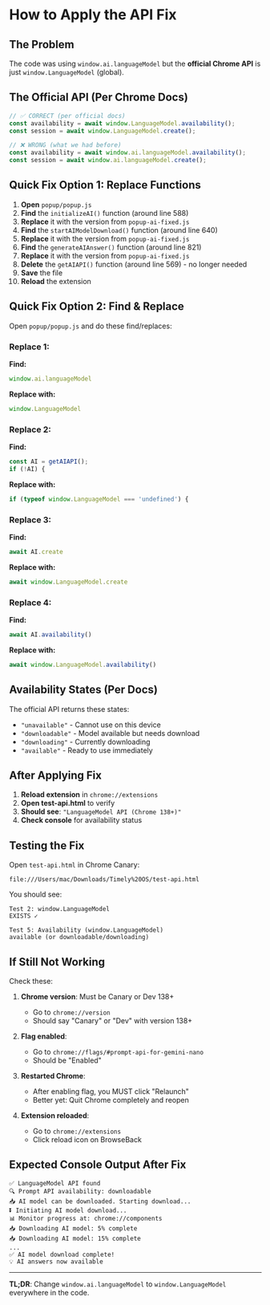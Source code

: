 # How to Apply the API Fix

## The Problem

The code was using `window.ai.languageModel` but the **official Chrome API** is just `window.LanguageModel` (global).

## The Official API (Per Chrome Docs)

```javascript
// ✅ CORRECT (per official docs)
const availability = await window.LanguageModel.availability();
const session = await window.LanguageModel.create();

// ❌ WRONG (what we had before)
const availability = await window.ai.languageModel.availability();
const session = await window.ai.languageModel.create();
```

## Quick Fix Option 1: Replace Functions

1. **Open** `popup/popup.js`
2. **Find** the `initializeAI()` function (around line 588)
3. **Replace** it with the version from `popup-ai-fixed.js`
4. **Find** the `startAIModelDownload()` function (around line 640)
5. **Replace** it with the version from `popup-ai-fixed.js`
6. **Find** the `generateAIAnswer()` function (around line 821)
7. **Replace** it with the version from `popup-ai-fixed.js`
8. **Delete** the `getAIAPI()` function (around line 569) - no longer needed
9. **Save** the file
10. **Reload** the extension

## Quick Fix Option 2: Find & Replace

Open `popup/popup.js` and do these find/replaces:

### Replace 1:
**Find:**
```javascript
window.ai.languageModel
```

**Replace with:**
```javascript
window.LanguageModel
```

### Replace 2:
**Find:**
```javascript
const AI = getAIAPI();
if (!AI) {
```

**Replace with:**
```javascript
if (typeof window.LanguageModel === 'undefined') {
```

### Replace 3:
**Find:**
```javascript
await AI.create
```

**Replace with:**
```javascript
await window.LanguageModel.create
```

### Replace 4:
**Find:**
```javascript
await AI.availability()
```

**Replace with:**
```javascript
await window.LanguageModel.availability()
```

## Availability States (Per Docs)

The official API returns these states:

- `"unavailable"` - Cannot use on this device
- `"downloadable"` - Model available but needs download
- `"downloading"` - Currently downloading
- `"available"` - Ready to use immediately

## After Applying Fix

1. **Reload extension** in `chrome://extensions`
2. **Open test-api.html** to verify
3. **Should see**: `"LanguageModel API (Chrome 138+)"`
4. **Check console** for availability status

## Testing the Fix

Open `test-api.html` in Chrome Canary:

```
file:///Users/mac/Downloads/Timely%20OS/test-api.html
```

You should see:
```
Test 2: window.LanguageModel
EXISTS ✓

Test 5: Availability (window.LanguageModel)
available (or downloadable/downloading)
```

## If Still Not Working

Check these:

1. **Chrome version**: Must be Canary or Dev 138+
   - Go to `chrome://version`
   - Should say "Canary" or "Dev" with version 138+

2. **Flag enabled**:
   - Go to `chrome://flags/#prompt-api-for-gemini-nano`
   - Should be "Enabled"

3. **Restarted Chrome**:
   - After enabling flag, you MUST click "Relaunch"
   - Better yet: Quit Chrome completely and reopen

4. **Extension reloaded**:
   - Go to `chrome://extensions`
   - Click reload icon on BrowseBack

## Expected Console Output After Fix

```
✅ LanguageModel API found
🔍 Prompt API availability: downloadable
📥 AI model can be downloaded. Starting download...
⏬ Initiating AI model download...
📊 Monitor progress at: chrome://components
📥 Downloading AI model: 5% complete
📥 Downloading AI model: 15% complete
...
✅ AI model download complete!
💡 AI answers now available
```

---

**TL;DR**: Change `window.ai.languageModel` to `window.LanguageModel` everywhere in the code.
